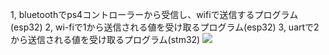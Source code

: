 1, bluetoothでps4コントローラーから受信し、wifiで送信するプログラム(esp32)
2, wi-fiで1から送信される値を受け取るプログラム(esp32)
3, uartで2から送信される値を受け取るプログラム(stm32)
![](https://github.com/hisa11/Hairo-Program-2023/assets/132633803/0d2fb873-c22f-4086-8724-16bcb51de9f0)
